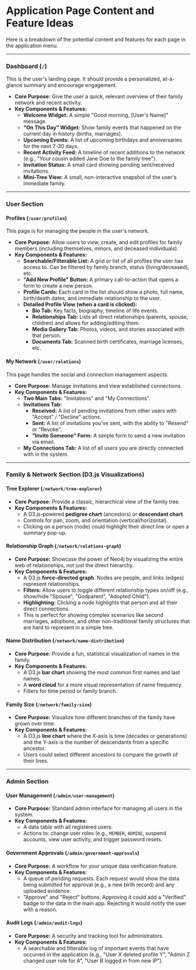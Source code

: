 # Application Page Content and Feature Ideas

Here is a breakdown of the potential content and features for each page in the application menu.

---

### **Dashboard (`/`)**
This is the user's landing page. It should provide a personalized, at-a-glance summary and encourage engagement.

*   **Core Purpose:** Give the user a quick, relevant overview of their family network and recent activity.
*   **Key Components & Features:**
    *   **Welcome Widget:** A simple "Good morning, [User's Name]" message.
    *   **"On This Day" Widget:** Show family events that happened on the current day in history (births, marriages).
    *   **Upcoming Events:** A list of upcoming birthdays and anniversaries for the next 7-30 days.
    *   **Recent Activity Feed:** A timeline of recent additions to the network (e.g., "Your cousin added Jane Doe to the family tree").
    *   **Invitation Status:** A small card showing pending sent/received invitations.
    *   **Mini-Tree View:** A small, non-interactive snapshot of the user's immediate family.

---

### **User Section**

#### **Profiles (`/user/profiles`)**
This page is for managing the people in the user's network.

*   **Core Purpose:** Allow users to view, create, and edit profiles for family members (including themselves, minors, and deceased individuals).
*   **Key Components & Features:**
    *   **Searchable/Filterable List:** A grid or list of all profiles the user has access to. Can be filtered by family branch, status (living/deceased), etc.
    *   **"Add New Profile" Button:** A primary call-to-action that opens a form to create a new person.
    *   **Profile Cards:** Each card in the list should show a photo, full name, birth/death dates, and immediate relationship to the user.
    *   **Detailed Profile View (when a card is clicked):**
        *   **Bio Tab:** Key facts, biography, timeline of life events.
        *   **Relationships Tab:** Lists all direct relationships (parents, spouse, children) and allows for adding/editing them.
        *   **Media Gallery Tab:** Photos, videos, and stories associated with that person.
        *   **Documents Tab:** Scanned birth certificates, marriage licenses, etc.

#### **My Network (`/user/relations`)**
This page handles the social and connection management aspects.

*   **Core Purpose:** Manage invitations and view established connections.
*   **Key Components & Features:**
    *   **Two Main Tabs:** "Invitations" and "My Connections".
    *   **Invitations Tab:**
        *   **Received:** A list of pending invitations from other users with "Accept" / "Decline" actions.
        *   **Sent:** A list of invitations you've sent, with the ability to "Resend" or "Revoke".
        *   **"Invite Someone" Form:** A simple form to send a new invitation via email.
    *   **My Connections Tab:** A list of all users you are directly connected with in the system.

---

### **Family & Network Section (D3.js Visualizations)**

#### **Tree Explorer (`/network/tree-explorer`)**
*   **Core Purpose:** Provide a classic, hierarchical view of the family tree.
*   **Key Components & Features:**
    *   A D3.js-powered **pedigree chart** (ancestors) or **descendant chart**.
    *   Controls for pan, zoom, and orientation (vertical/horizontal).
    *   Clicking on a person (node) could highlight their direct line or open a summary pop-up.

#### **Relationship Graph (`/network/relations-graph`)**
*   **Core Purpose:** Showcase the power of Neo4j by visualizing the entire web of relationships, not just the direct hierarchy.
*   **Key Components & Features:**
    *   A D3.js **force-directed graph**. Nodes are people, and links (edges) represent relationships.
    *   **Filters:** Allow users to toggle different relationship types on/off (e.g., show/hide "Spouse", "Godparent", "Adopted Child").
    *   **Highlighting:** Clicking a node highlights that person and all their direct connections.
    *   This is perfect for showing complex scenarios like second marriages, adoptions, and other non-traditional family structures that are hard to represent in a simple tree.

#### **Name Distribution (`/network/name-distribution`)**
*   **Core Purpose:** Provide a fun, statistical visualization of names in the family.
*   **Key Components & Features:**
    *   A D3.js **bar chart** showing the most common first names and last names.
    *   A **word cloud** for a more visual representation of name frequency.
    *   Filters for time period or family branch.

#### **Family Size (`/network/family-size`)**
*   **Core Purpose:** Visualize how different branches of the family have grown over time.
*   **Key Components & Features:**
    *   A D3.js **line chart** where the X-axis is time (decades or generations) and the Y-axis is the number of descendants from a specific ancestor.
    *   Users could select different ancestors to compare the growth of their lines.

---

### **Admin Section**

#### **User Management (`/admin/user-management`)**
*   **Core Purpose:** Standard admin interface for managing all users in the system.
*   **Key Components & Features:**
    *   A data table with all registered users.
    *   Actions to: change user roles (e.g., `MEMBER`, `ADMIN`), suspend accounts, view user activity, and trigger password resets.

#### **Government Approvals (`/admin/government-approvals`)**
*   **Core Purpose:** A workflow for your unique data verification feature.
*   **Key Components & Features:**
    *   A queue of pending requests. Each request would show the data being submitted for approval (e.g., a new birth record) and any uploaded evidence.
    *   "Approve" and "Reject" buttons. Approving it could add a "Verified" badge to the data in the main app. Rejecting it would notify the user with a reason.

#### **Audit Logs (`/admin/audit-logs`)**
*   **Core Purpose:** A security and tracking tool for administrators.
*   **Key Components & Features:**
    *   A searchable and filterable log of important events that have occurred in the application (e.g., "User X deleted profile Y", "Admin Z changed user role for A", "User B logged in from new IP").
